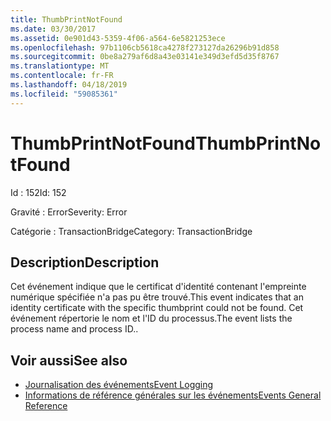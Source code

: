 ```yaml
---
title: ThumbPrintNotFound
ms.date: 03/30/2017
ms.assetid: 0e901d43-5359-4f06-a564-6e5821253ece
ms.openlocfilehash: 97b1106cb5618ca4278f273127da26296b91d858
ms.sourcegitcommit: 0be8a279af6d8a43e03141e349d3efd5d35f8767
ms.translationtype: MT
ms.contentlocale: fr-FR
ms.lasthandoff: 04/18/2019
ms.locfileid: "59085361"
---
```

# <a name="thumbprintnotfound"></a><span data-ttu-id="c7f87-102">ThumbPrintNotFound</span><span class="sxs-lookup"><span data-stu-id="c7f87-102">ThumbPrintNotFound</span></span>
<span data-ttu-id="c7f87-103">Id : 152</span><span class="sxs-lookup"><span data-stu-id="c7f87-103">Id: 152</span></span>  
  
 <span data-ttu-id="c7f87-104">Gravité : Error</span><span class="sxs-lookup"><span data-stu-id="c7f87-104">Severity: Error</span></span>  
  
 <span data-ttu-id="c7f87-105">Catégorie : TransactionBridge</span><span class="sxs-lookup"><span data-stu-id="c7f87-105">Category: TransactionBridge</span></span>  
  
## <a name="description"></a><span data-ttu-id="c7f87-106">Description</span><span class="sxs-lookup"><span data-stu-id="c7f87-106">Description</span></span>  
 <span data-ttu-id="c7f87-107">Cet événement indique que le certificat d'identité contenant l'empreinte numérique spécifiée n'a pas pu être trouvé.</span><span class="sxs-lookup"><span data-stu-id="c7f87-107">This event indicates that an identity certificate with the specific thumbprint could not be found.</span></span> <span data-ttu-id="c7f87-108">Cet événement répertorie le nom et l'ID du processus.</span><span class="sxs-lookup"><span data-stu-id="c7f87-108">The event lists the process name and process ID..</span></span>  
  
## <a name="see-also"></a><span data-ttu-id="c7f87-109">Voir aussi</span><span class="sxs-lookup"><span data-stu-id="c7f87-109">See also</span></span>

- [<span data-ttu-id="c7f87-110">Journalisation des événements</span><span class="sxs-lookup"><span data-stu-id="c7f87-110">Event Logging</span></span>](../../../../../docs/framework/wcf/diagnostics/event-logging/index.md)
- [<span data-ttu-id="c7f87-111">Informations de référence générales sur les événements</span><span class="sxs-lookup"><span data-stu-id="c7f87-111">Events General Reference</span></span>](../../../../../docs/framework/wcf/diagnostics/event-logging/events-general-reference.md)
